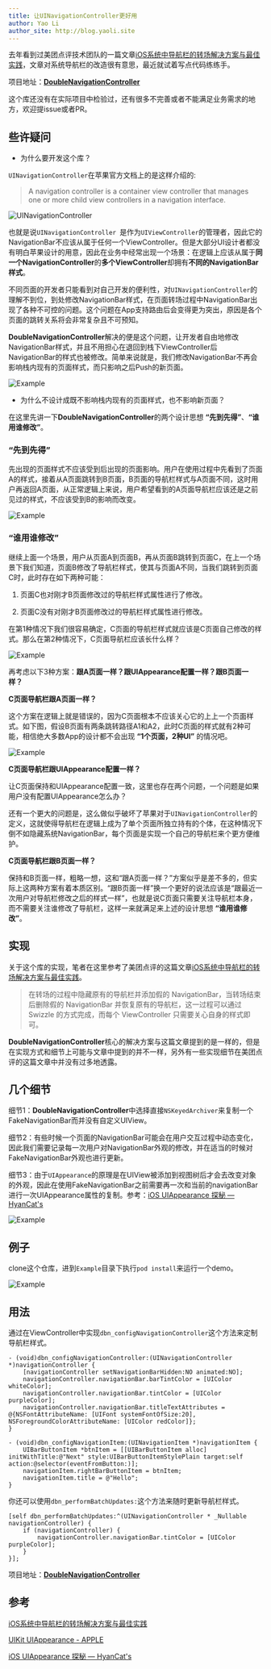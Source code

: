 ```yaml
---
title: 让UINavigationController更好用
author: Yao Li
author_site: http://blog.yaoli.site
---
```


去年看到过美团点评技术团队的一篇文章[iOS系统中导航栏的转场解决方案与最佳实践](https://tech.meituan.com/2018/10/25/navigation-transition-solution-and-best-practice-in-meituan.html)，文章对系统导航栏的改造很有意思，最近就试着写点代码练练手。

项目地址：**[DoubleNavigationController](https://github.com/RyanLeeLY/DoubleNavigationController)**

这个库还没有在实际项目中检验过，还有很多不完善或者不能满足业务需求的地方，欢迎提issue或者PR。

## 些许疑问
* 为什么要开发这个库？

`UINavigationController`在苹果官方文档上的是这样介绍的:

> A navigation controller is a container view controller that manages one or more child view controllers in a navigation interface. 

![UINavigationController](https://docs-assets.developer.apple.com/published/83ef757907/navigation_interface_2x_8f059f7f-2e2f-4c86-8468-7402b7b3cfe0.png)

也就是说`UINavigationController `是作为`UIViewController`的管理者，因此它的NavigationBar不应该从属于任何一个ViewController。但是大部分UI设计者都没有明白苹果设计的用意，因此在业务中经常出现一个场景：在逻辑上应该从属于**同一个NavigationController**的**多个ViewController**却拥有**不同的NavigationBar样式**。

不同页面的开发者只能看到对自己开发的便利性，对`UINavigationController`的理解不到位，到处修改NavigationBar样式，在页面转场过程中NavigationBar出现了各种不可控的问题。这个问题在App支持路由后会变得更为突出，原因是各个页面的跳转关系将会非常复杂且不可预知。

**DoubleNavigationController**解决的便是这个问题，让开发者自由地修改NavigationBar样式，并且不用担心在退回到栈下ViewController后NavigationBar的样式也被修改。简单来说就是，我们修改NavigationBar不再会影响栈内现有的页面样式，而只影响之后Push的新页面。

![Example](https://github.com/RyanLeeLY/DoubleNavigationController/raw/master/Resource/architecture.jpeg)

* 为什么不设计成既不影响栈内现有的页面样式，也不影响新页面？

在这里先讲一下**DoubleNavigationController**的两个设计思想 **“先到先得”**、**“谁用谁修改”**。

### “先到先得”
先出现的页面样式不应该受到后出现的页面影响。用户在使用过程中先看到了页面A的样式，接着从A页面跳转到B页面，B页面的导航栏样式与A页面不同，这时用户再返回A页面，从正常逻辑上来说，用户希望看到的A页面导航栏应该还是之前见过的样式，不应该受到B的影响而改变。

![Example](https://github.com/RyanLeeLY/DoubleNavigationController/raw/master/Resource/001.jpeg)

### “谁用谁修改”
继续上面一个场景，用户从页面A到页面B，再从页面B跳转到页面C，在上一个场景下我们知道，页面B修改了导航栏样式，使其与页面A不同，当我们跳转到页面C时，此时存在如下两种可能：

1. 页面C也对刚才B页面修改过的导航栏样式属性进行了修改。

2. 页面C没有对刚才B页面修改过的导航栏样式属性进行修改。

在第1种情况下我们很容易确定，C页面的导航栏样式就应该是C页面自己修改的样式。那么在第2种情况下，C页面导航栏应该长什么样？

![Example](https://github.com/RyanLeeLY/DoubleNavigationController/raw/master/Resource/002.jpeg)

再考虑以下3种方案：**跟A页面一样？跟UIAppearance配置一样？跟B页面一样？**

**C页面导航栏跟A页面一样？**

这个方案在逻辑上就是错误的，因为C页面根本不应该关心它的上上一个页面样式。如下图，假设B页面有两条跳转路径A1和A2，此时C页面的样式就有2种可能，相信绝大多数App的设计都不会出现 **“1个页面，2种UI”** 的情况吧。

![Example](https://github.com/RyanLeeLY/DoubleNavigationController/raw/master/Resource/003.jpeg)

**C页面导航栏跟UIAppearance配置一样？**

让C页面保持和UIAppearance配置一致，这里也存在两个问题，一个问题是如果用户没有配置UIAppearance怎么办？

还有一个更大的问题是，这么做似乎破坏了苹果对于`UINavigationController`的定义，这就使得导航栏在逻辑上成为了单个页面所独立持有的个体，在这种情况下倒不如隐藏系统NavigationBar，每个页面是实现一个自己的导航栏来个更方便维护。

**C页面导航栏跟B页面一样？**

保持和B页面一样，粗略一想，这和“跟A页面一样？”方案似乎是差不多的，但实际上这两种方案有着本质区别。“跟B页面一样”换一个更好的说法应该是“跟最近一次用户对导航栏修改之后的样式一样”，也就是说C页面只需要关注导航栏本身，而不需要关注谁修改了导航栏，这样一来就满足来上述的设计思想 **“谁用谁修改”**。

## 实现

关于这个库的实现，笔者在这里参考了美团点评的这篇文章[iOS系统中导航栏的转场解决方案与最佳实践](https://tech.meituan.com/2018/10/25/navigation-transition-solution-and-best-practice-in-meituan.html)。

> 在转场的过程中隐藏原有的导航栏并添加假的 NavigationBar，当转场结束后删除假的 NavigationBar 并恢复原有的导航栏，这一过程可以通过 Swizzle 的方式完成，而每个 ViewController 只需要关心自身的样式即可。

**DoubleNavigationController**核心的解决方案与这篇文章提到的是一样的，但是在实现方式和细节上可能与文章中提到的并不一样，另外有一些实现细节在美团点评的这篇文章中并没有过多地透露。

## 几个细节

细节1：**DoubleNavigationController**中选择直接`NSKeyedArchiver`来复制一个FakeNavigationBar而并没有自定义UIView。

细节2：有些时候一个页面的NavigationBar可能会在用户交互过程中动态变化，因此我们需要记录每一次用户对NavigationBar外观的修改，并在适当的时候对FakeNavigationBar外观也进行更新。

细节3：由于`UIAppearance`的原理是在UIView被添加到视图树后才会去改变对象的外观，因此在使用FakeNavigationBar之前需要再一次和当前的navigationBar进行一次UIAppearance属性的复制。参考：[iOS UIAppearance 探秘 — HyanCat's](https://hyancat.com/posts/2016/04/13/UIAppearance/)

![Example](https://github.com/RyanLeeLY/DoubleNavigationController/raw/master/Resource/hf5r9.png)

## 例子

clone这个仓库，进到`Example`目录下执行`pod install`来运行一个demo。

![Example](https://github.com/RyanLeeLY/DoubleNavigationController/raw/master/Resource/example_high.gif)

## 用法

通过在ViewController中实现`dbn_configNavigationController`这个方法来定制导航栏样式。

```
- (void)dbn_configNavigationController:(UINavigationController *)navigationController {
    [navigationController setNavigationBarHidden:NO animated:NO];
    navigationController.navigationBar.barTintColor = [UIColor whiteColor];
    navigationController.navigationBar.tintColor = [UIColor purpleColor];
    navigationController.navigationBar.titleTextAttributes = @{NSFontAttributeName: [UIFont systemFontOfSize:20], NSForegroundColorAttributeName: [UIColor redColor]};
}

- (void)dbn_configNavigationItem:(UINavigationItem *)navigationItem {
    UIBarButtonItem *btnItem = [[UIBarButtonItem alloc] initWithTitle:@"Next" style:UIBarButtonItemStylePlain target:self action:@selector(eventFromButton:)];
    navigationItem.rightBarButtonItem = btnItem;
    navigationItem.title = @"Hello";
}
```

你还可以使用`dbn_performBatchUpdates:`这个方法来随时更新导航栏样式。

```
[self dbn_performBatchUpdates:^(UINavigationController * _Nullable navigationController) {
    if (navigationController) {
        navigationController.navigationBar.tintColor = [UIColor purpleColor];
    }
}];
```

项目地址：**[DoubleNavigationController](https://github.com/RyanLeeLY/DoubleNavigationController)**

## 参考

[iOS系统中导航栏的转场解决方案与最佳实践](https://tech.meituan.com/2018/10/25/navigation-transition-solution-and-best-practice-in-meituan.html)

[UIKit UIAppearance - APPLE](https://developer.apple.com/documentation/uikit/uiappearance)

[iOS UIAppearance 探秘 — HyanCat's](https://hyancat.com/posts/2016/04/13/UIAppearance/)

